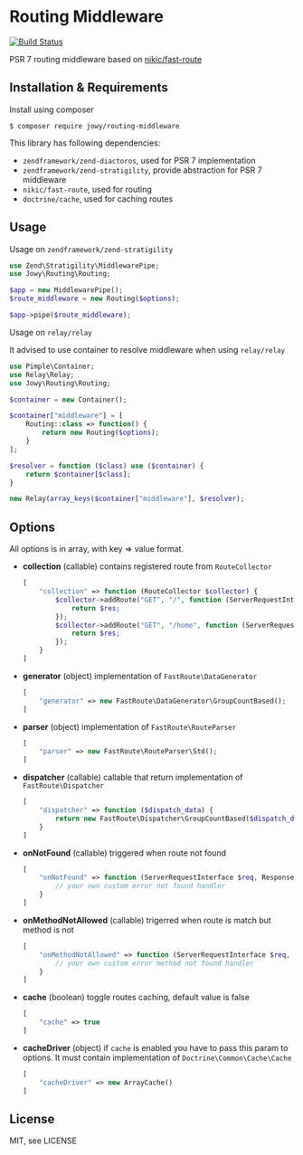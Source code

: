 Routing Middleware
==================

[![Build Status](https://travis-ci.org/Atriedes/routing-middleware.svg?branch=master)](https://travis-ci.org/Atriedes/routing-middleware)


PSR 7 routing middleware based on [nikic/fast-route](https://github.com/nikic/FastRoute)

Installation & Requirements
---------------------------

Install using composer

```console
$ composer require jowy/routing-middleware
```

This library has following dependencies:

- `zendframework/zend-diactoros`, used for PSR 7 implementation
- `zendframework/zend-stratigility`, provide abstraction for PSR 7 middleware
- `nikic/fast-route`, used for routing
- `doctrine/cache`, used for caching routes

Usage
-----

Usage on `zendframework/zend-stratigility`

```php
use Zend\Stratigility\MiddlewarePipe;
use Jowy\Routing\Routing;

$app = new MiddlewarePipe();
$route_middleware = new Routing($options);

$app->pipe($route_middleware);
```

Usage on `relay/relay`

It advised to use container to resolve middleware when using `relay/relay`

```php
use Pimple\Container;
use Relay\Relay;
use Jowy\Routing\Routing;

$container = new Container();

$container["middleware"] = [
    Routing::class => function() {
        return new Routing($options);
    }
];

$resolver = function ($class) use ($container) {
    return $container[$class];
}

new Relay(array_keys($container["middleware"], $resolver);
```

Options
-------

All options is in array, with key => value format.

- **collection** (callable)
    contains registered route from `RouteCollector`
    
    ```php
    [
        "collection" => function (RouteCollector $collector) {
            $collector->addRoute("GET", "/", function (ServerRequestInterface $req, ResponseInterface $res) {
                return $res;
            });
            $collector->addRoute("GET", "/home", function (ServerRequestInterface $req, ResponseInterface $res) {
                return $res;
            });
        }
    ]
    ```
- **generator** (object)
    implementation of `FastRoute\DataGenerator`
    
    ```php
    [
        "generator" => new FastRoute\DataGenerator\GroupCountBased();
    ]
    ```

- **parser** (object)
    implementation of `FastRoute\RouteParser`
    
    ```php
    [
        "parser" => new FastRoute\RouteParser\Std();
    ]
    ```
- **dispatcher** (callable)
    callable that return implementation of `FastRoute\Dispatcher`
    
    ```php
    [
        "dispatcher" => function ($dispatch_data) {
            return new FastRoute\Dispatcher\GroupCountBased($dispatch_data);
        }
    ]
    ```
    
- **onNotFound** (callable)
    triggered when route not found
    
    ```php
    [
        "onNotFound" => function (ServerRequestInterface $req, ResponseInterface $res) {
            // your own custom error not found handler
        }
    ]
    ```

- **onMethodNotAllowed** (callable)
    trigerred when route is match but method is not
    
    ```php
    [
        "onMethodNotAllowed" => function (ServerRequestInterface $req, ResponseInterface $res) {
            // your own custom error method not found handler
        }
    ]
    ```

- **cache** (boolean)
    toggle routes caching, default value is false
    
    ```php
    [
        "cache" => true
    ]
    ```
    
- **cacheDriver** (object)
    if `cache` is enabled you have to pass this param to options. It must contain implementation of `Doctrine\Common\Cache\Cache`
    
    ```php
    [
        "cacheDriver" => new ArrayCache()
    ]
    ```

License
-------

MIT, see LICENSE 